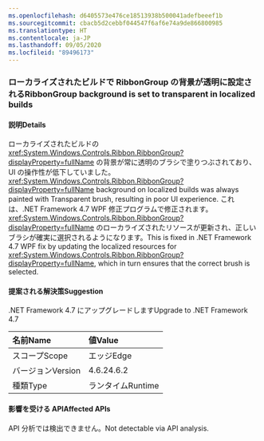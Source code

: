 ```yaml
---
ms.openlocfilehash: d6405573e476ce18513938b500041adefbeeef1b
ms.sourcegitcommit: cbacb5d2cebbf044547f6af6e74a9de866800985
ms.translationtype: HT
ms.contentlocale: ja-JP
ms.lasthandoff: 09/05/2020
ms.locfileid: "89496173"
---
```

### <a name="ribbongroup-background-is-set-to-transparent-in-localized-builds"></a><span data-ttu-id="23526-101">ローカライズされたビルドで RibbonGroup の背景が透明に設定される</span><span class="sxs-lookup"><span data-stu-id="23526-101">RibbonGroup background is set to transparent in localized builds</span></span>

#### <a name="details"></a><span data-ttu-id="23526-102">説明</span><span class="sxs-lookup"><span data-stu-id="23526-102">Details</span></span>

<span data-ttu-id="23526-103">ローカライズされたビルドの <xref:System.Windows.Controls.Ribbon.RibbonGroup?displayProperty=fullName> の背景が常に透明のブラシで塗りつぶされており、UI の操作性が低下していました。</span><span class="sxs-lookup"><span data-stu-id="23526-103"><xref:System.Windows.Controls.Ribbon.RibbonGroup?displayProperty=fullName> background on localized builds was always painted with Transparent brush, resulting in poor UI experience.</span></span> <span data-ttu-id="23526-104">これは、.NET Framework 4.7 WPF 修正プログラムで修正されます。<xref:System.Windows.Controls.Ribbon.RibbonGroup?displayProperty=fullName> のローカライズされたリソースが更新され、正しいブラシが確実に選択されるようになります。</span><span class="sxs-lookup"><span data-stu-id="23526-104">This is fixed in .NET Framework 4.7 WPF fix by updating the localized resources for <xref:System.Windows.Controls.Ribbon.RibbonGroup?displayProperty=fullName>, which in turn ensures that the correct brush is selected.</span></span>

#### <a name="suggestion"></a><span data-ttu-id="23526-105">提案される解決策</span><span class="sxs-lookup"><span data-stu-id="23526-105">Suggestion</span></span>

<span data-ttu-id="23526-106">.NET Framework 4.7 にアップグレードします</span><span class="sxs-lookup"><span data-stu-id="23526-106">Upgrade to .NET Framework 4.7</span></span>

| <span data-ttu-id="23526-107">名前</span><span class="sxs-lookup"><span data-stu-id="23526-107">Name</span></span>    | <span data-ttu-id="23526-108">値</span><span class="sxs-lookup"><span data-stu-id="23526-108">Value</span></span>       |
|:--------|:------------|
| <span data-ttu-id="23526-109">スコープ</span><span class="sxs-lookup"><span data-stu-id="23526-109">Scope</span></span>   |<span data-ttu-id="23526-110">エッジ</span><span class="sxs-lookup"><span data-stu-id="23526-110">Edge</span></span>|
|<span data-ttu-id="23526-111">バージョン</span><span class="sxs-lookup"><span data-stu-id="23526-111">Version</span></span>|<span data-ttu-id="23526-112">4.6.2</span><span class="sxs-lookup"><span data-stu-id="23526-112">4.6.2</span></span>|
|<span data-ttu-id="23526-113">種類</span><span class="sxs-lookup"><span data-stu-id="23526-113">Type</span></span>|<span data-ttu-id="23526-114">ランタイム</span><span class="sxs-lookup"><span data-stu-id="23526-114">Runtime</span></span>|

#### <a name="affected-apis"></a><span data-ttu-id="23526-115">影響を受ける API</span><span class="sxs-lookup"><span data-stu-id="23526-115">Affected APIs</span></span>

<span data-ttu-id="23526-116">API 分析では検出できません。</span><span class="sxs-lookup"><span data-stu-id="23526-116">Not detectable via API analysis.</span></span>

<!--

#### Affected APIs

Not detectable via API analysis.

-->
